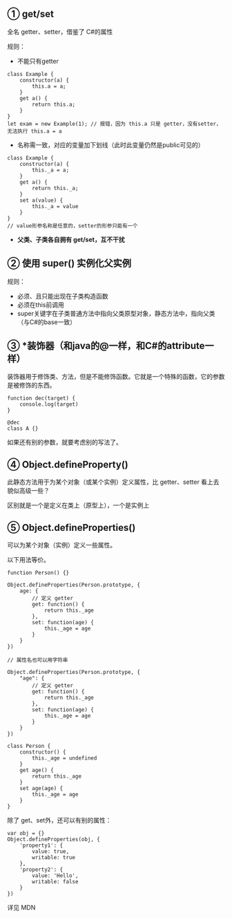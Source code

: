 ## ① get/set

全名 getter、setter，借鉴了 C#的属性

规则：

- 不能只有getter

``` JS
class Example {
    constructor(a) {
        this.a = a; 
    }
    get a() {
        return this.a;
    }
}
let exam = new Example(1); // 报错，因为 this.a 只是 getter，没有setter，无法执行 this.a = a
```

- 名称需一致，对应的变量加下划线（此时此变量仍然是public可见的）

``` JS
class Example {
    constructor(a) {
        this._a = a; 
    }
    get a() {
        return this._a;
    }
    set a(value) {
        this._a = value
    }
}
// value形参名称是任意的，setter的形参只能有一个
```

- **父类、子类各自拥有 get/set，互不干扰**

## ② 使用 super() 实例化父实例

规则：

- 必须、且只能出现在子类构造函数
- 必须在this前调用
- super关键字在子类普通方法中指向父类原型对象，静态方法中，指向父类（与C#的base一致）

## ③ *装饰器（和java的@一样，和C#的attribute一样）

装饰器用于修饰类、方法，但是不能修饰函数。它就是一个特殊的函数，它的参数是被修饰的东西。

``` JS
function dec(target) {
    console.log(target)
}

@dec
class A {}
```

如果还有别的参数，就要考虑别的写法了。

## ④ Object.defineProperty()

此静态方法用于为某个对象（或某个实例）定义属性，比 getter、setter 看上去貌似高级一些？

区别就是一个是定义在类上（原型上），一个是实例上

## ⑤ Object.defineProperties()

可以为某个对象（实例）定义一些属性。

以下用法等价。

``` JS
function Person() {}

Object.defineProperties(Person.prototype, {
    age: {
        // 定义 getter
        get: function() {
            return this._age
        },
        set: function(age) {
            this._age = age
        }
    }
})

// 属性名也可以用字符串

Object.defineProperties(Person.prototype, {
    "age": {
        // 定义 getter
        get: function() {
            return this._age
        },
        set: function(age) {
            this._age = age
        }
    }
})
```

``` JS
class Person {
    constructor() {
        this._age = undefined
    }
    get age() {
        return this._age
    }
    set age(age) {
        this._age = age
    }
}
```

除了 get、set外，还可以有别的属性：

``` JS
var obj = {}
Object.defineProperties(obj, {
    'property1': {
        value: true,
        writable: true
    },
    'property2': {
        value: 'Hello',
        writable: false
    }
})
```

详见 MDN
